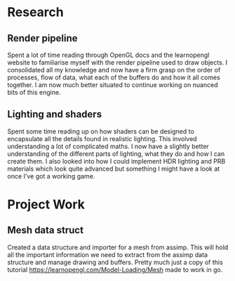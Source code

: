 # Research
## Render pipeline
Spent a lot of time reading through OpenGL docs and the learnopengl website to familiarise myself with the render pipeline used to draw objects. I consolidated all my knowledge and now have a firm grasp on the order of processes, flow of data, what each of the buffers do and how it all comes together. I am now much better situated to continue working on nuanced bits of this engine.
## Lighting and shaders
Spent some time reading up on how shaders can be designed to encapsulate all the details found in realistic lighting. This involved understanding a lot of complicated maths. I now have a slightly better understanding of the different parts of lighting, what they do and how I can create them. I also looked into how I could implement HDR lighting and PRB materials which look quite advanced but something I might have a look at once I've got a working game.

# Project Work
## Mesh data struct
Created a data structure and importer for a mesh from assimp. This will hold all the important information we need to extract from the assimp data structure and manage drawing and buffers. Pretty much just a copy of this tutorial https://learnopengl.com/Model-Loading/Mesh made to work in go.